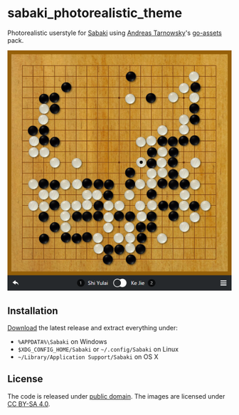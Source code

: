 # sabaki_photorealistic_theme

Photorealistic userstyle for [Sabaki](http://sabaki.yichuanshen.de/) using [Andreas Tarnowsky](https://github.com/atarnowsky)'s [go-assets](https://github.com/atarnowsky/go-assets) pack.

![Screenshot](screenshot.png)

## Installation

[Download](https://github.com/yishn/sabaki_photorealistic_theme/releases) the latest release and extract everything under:

* `%APPDATA%\Sabaki` on Windows
* `$XDG_CONFIG_HOME/Sabaki` or `~/.config/Sabaki` on Linux
* `~/Library/Application Support/Sabaki` on OS X

## License

The code is released under [public domain](http://creativecommons.org/publicdomain/zero/1.0/). The images are licensed under [CC BY-SA 4.0](http://creativecommons.org/licenses/by-sa/4.0/).

